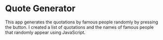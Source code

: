 # Quote Generator
This app generates the quotations by famous people randomly by pressing the button. I created a list of quotations and the names of famous people that randomly appear using JavaScript. 
